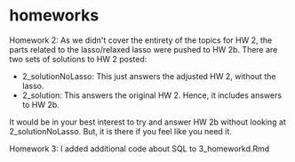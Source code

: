 # homeworks

Homework 2: As we didn't cover the entirety of the topics for HW 2, the parts related to the lasso/relaxed lasso
were pushed to HW 2b.  There are two sets of solutions to HW 2 posted: 

* 2_solutionNoLasso: This just answers the adjusted HW 2, without the lasso.
* 2_solution: This answers the original HW 2.  Hence, it includes answers to HW 2b.

It would be in your best interest to try and answer HW 2b without looking at 2_solutionNoLasso.  But, it is 
there if you feel like you need it.


Homework 3: I added additional code about SQL to 3_homeworkd.Rmd